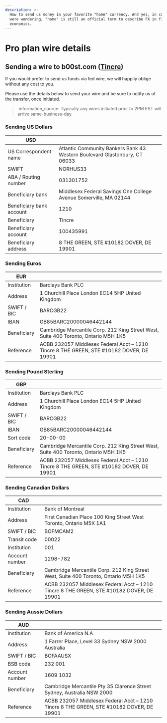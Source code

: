 ```yaml
---
description: >-
  How to send us money in your favorite "home" currency. And yes, in case you
  were wondering, "home" is still an official term to describe FX in financial
  economics.
---
```


# Pro plan wire details

## Sending a wire to b00st.com ([Tincre](https://tincre.com))

If you would prefer to send us funds via fed wire, we will happily oblige without any cost to you.

Please use the details below to send your wire and be sure to notify us of the transfer, once initiated.

> :information\_source: Typically any wires initiated prior to 2PM EST will arrive same-business-day.

### Sending US Dollars

| USD                      |                                                                            |
| ------------------------ | -------------------------------------------------------------------------- |
| US Correspondent name    | Atlantic Community Bankers Bank 43 Western Boulevard Glastonbury, CT 06033 |
| SWIFT                    | NORHUS33                                                                   |
| ABA / Routing number     | 031301752                                                                  |
| Beneficiary bank         | Middlesex Federal Savings One College Avenue Somerville, MA 02144          |
| Beneficiary bank account | 1210                                                                       |
| Beneficiary              | Tincre                                                                     |
| Beneficiary account      | 100435991                                                                  |
| Beneficiary address      | 8 THE GREEN, STE #10182 DOVER, DE 19901                                    |

### Sending Euros

| EUR         |                                                                                          |
| ----------- | ---------------------------------------------------------------------------------------- |
| Institution | Barclays Bank PLC                                                                        |
| Address     | 1 Churchill Place London EC14 5HP United Kingdom                                         |
| SWIFT / BIC | BARCGB22                                                                                 |
| IBAN        | GB85BARC20000046442144                                                                   |
| Beneficiary | Cambridge Mercantile Corp. 212 King Street West, Suite 400 Toronto, Ontario M5H 1K5      |
| Reference   | ACBB 232057 Middlesex Federal Acct – 1210 Tincre 8 THE GREEN, STE #10182 DOVER, DE 19901 |

### Sending Pound Sterling

| GBP         |                                                                                          |
| ----------- | ---------------------------------------------------------------------------------------- |
| Institution | Barclays Bank PLC                                                                        |
| Address     | 1 Churchill Place London EC14 5HP United Kingdom                                         |
| SWIFT / BIC | BARCGB22                                                                                 |
| IBAN        | GB85BARC20000046442144                                                                   |
| Sort code   | 20-00-00                                                                                 |
| Beneficiary | Cambridge Mercantile Corp. 212 King Street West, Suite 400 Toronto, Ontario M5H 1K5      |
| Reference   | ACBB 232057 Middlesex Federal Acct – 1210 Tincre 8 THE GREEN, STE #10182 DOVER, DE 19901 |

### Sending Canadian Dollars

| CAD            |                                                                                          |
| -------------- | ---------------------------------------------------------------------------------------- |
| Institution    | Bank of Montreal                                                                         |
| Address        | First Canadian Place 100 King Street West Toronto, Ontario M5X 1A1                       |
| SWIFT / BIC    | BOFMCAM2                                                                                 |
| Transit code   | 00022                                                                                    |
| Institution    | 001                                                                                      |
| Account number | 1298-782                                                                                 |
| Beneficiary    | Cambridge Mercantile Corp. 212 King Street West, Suite 400 Toronto, Ontario M5H 1K5      |
| Reference      | ACBB 232057 Middlesex Federal Acct – 1210 Tincre 8 THE GREEN, STE #10182 DOVER, DE 19901 |

### Sending Aussie Dollars

| AUD            |                                                                                          |
| -------------- | ---------------------------------------------------------------------------------------- |
| Institution    | Bank of America N.A                                                                      |
| Address        | 1 Farrer Place, Level 33 Sydney NSW 2000 Australia                                       |
| SWIFT / BIC    | BOFAAUSX                                                                                 |
| BSB code       | 232 001                                                                                  |
| Account number | 1609 1032                                                                                |
| Beneficiary    | Cambridge Mercantile Pty 35 Clarence Street Sydney, Australia NSW 2000                   |
| Reference      | ACBB 232057 Middlesex Federal Acct – 1210 Tincre 8 THE GREEN, STE #10182 DOVER, DE 19901 |
